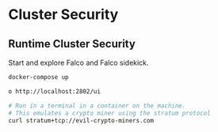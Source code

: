 # Cluster Security

## Runtime Cluster Security

Start and explore Falco and Falco sidekick.

```bash
docker-compose up

o http://localhost:2802/ui

# Run in a terminal in a container on the machine.
# This emulates a crypto miner using the stratum protocol
curl stratum+tcp://evil-crypto-miners.com
```
